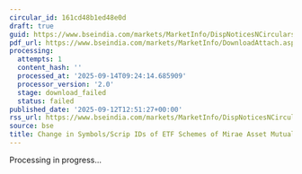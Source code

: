 ```yaml
---
circular_id: 161cd48b1ed48e0d
draft: true
guid: https://www.bseindia.com/markets/MarketInfo/DispNoticesNCirculars.aspx?Noticeid={E1DDDCDF-A2C4-4751-A8F4-89B5A1CC908D}&noticeno=20250912-87&dt=09/12/2025&icount=87&totcount=103&flag=0
pdf_url: https://www.bseindia.com/markets/MarketInfo/DownloadAttach.aspx?id=20250912-87&attachedId=
processing:
  attempts: 1
  content_hash: ''
  processed_at: '2025-09-14T09:24:14.685909'
  processor_version: '2.0'
  stage: download_failed
  status: failed
published_date: '2025-09-12T12:51:27+00:00'
rss_url: https://www.bseindia.com/markets/MarketInfo/DispNoticesNCirculars.aspx?Noticeid={E1DDDCDF-A2C4-4751-A8F4-89B5A1CC908D}&noticeno=20250912-87&dt=09/12/2025&icount=87&totcount=103&flag=0
source: bse
title: Change in Symbols/Scrip IDs of ETF Schemes of Mirae Asset Mutual Fund
---
```


Processing in progress...